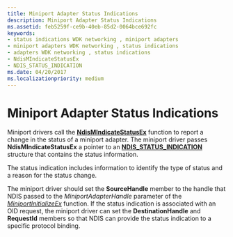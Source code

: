 ```yaml
---
title: Miniport Adapter Status Indications
description: Miniport Adapter Status Indications
ms.assetid: feb5259f-ce9b-40eb-85d2-0064bce692fc
keywords:
- status indications WDK networking , miniport adapters
- miniport adapters WDK networking , status indications
- adapters WDK networking , status indications
- NdisMIndicateStatusEx
- NDIS_STATUS_INDICATION
ms.date: 04/20/2017
ms.localizationpriority: medium
---
```


# Miniport Adapter Status Indications





Miniport drivers call the [**NdisMIndicateStatusEx**](https://msdn.microsoft.com/library/windows/hardware/ff563600) function to report a change in the status of a miniport adapter. The miniport driver passes **NdisMIndicateStatusEx** a pointer to an [**NDIS\_STATUS\_INDICATION**](https://msdn.microsoft.com/library/windows/hardware/ff567373) structure that contains the status information.

The status indication includes information to identify the type of status and a reason for the status change.

The miniport driver should set the **SourceHandle** member to the handle that NDIS passed to the *MiniportAdapterHandle* parameter of the [*MiniportInitializeEx*](https://msdn.microsoft.com/library/windows/hardware/ff559389) function. If the status indication is associated with an OID request, the miniport driver can set the **DestinationHandle** and **RequestId** members so that NDIS can provide the status indication to a specific protocol binding.

 

 





